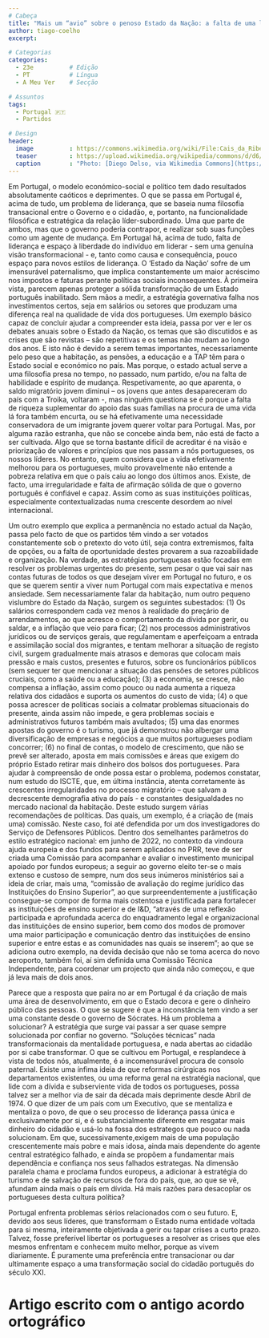 ```yaml
---
# Cabeça
title: "Mais um “avio” sobre o penoso Estado da Nação: a falta de uma liderança transformacional"
author: tiago-coelho
excerpt:

# Categorias
categories:
  - 23e          # Edição
  - PT           # Língua
  - A Meu Ver    # Secção

# Assuntos
tags:
  - Portugal 🇵🇹
  - Partidos

# Design
header:
  image          : https://commons.wikimedia.org/wiki/File:Cais_da_Ribeira,_Oporto,_Portugal,_2012-05-09,_DD_21.JPG
  teaser         : https://upload.wikimedia.org/wikipedia/commons/d/d6/Cais_da_Ribeira%2C_Oporto%2C_Portugal%2C_2012-05-09%2C_DD_21.JPG
  caption        : "Photo: [Diego Delso, via Wikimedia Commons](https://commons.wikimedia.org/wiki/File:Cais_da_Ribeira,_Oporto,_Portugal,_2012-05-09,_DD_21.JPG)"
---
```


Em Portugal, o modelo económico-social e político tem dado resultados absolutamente caóticos e deprimentes. O que se passa em Portugal é, acima de tudo, um problema de liderança, que se baseia numa filosofia transacional entre o Governo e o cidadão, e, portanto, na funcionalidade filosófica e estratégica da relação líder-subordinado. Uma que parte de ambos, mas que o governo poderia contrapor, e realizar sob suas funções como um agente de mudança. Em Portugal há, acima de tudo, falta de liderança e espaço à liberdade do indivíduo em liderar - sem uma genuína visão transformacional - e, tanto como causa e consequência, pouco espaço para novos estilos de liderança.
O ‘Estado da Nação’ sofre de um imensurável paternalismo, que implica constantemente um maior acréscimo nos impostos e faturas perante políticas sociais inconsequentes. À primeira vista, parecem apenas proteger a sólida transformação de um Estado português inabilitado. Sem mãos a medir, a estratégia governativa falha nos investimentos certos, seja em salários ou setores que produzam uma diferença real na qualidade de vida dos portugueses. 
Um exemplo básico capaz de concluir ajudar a compreender esta ideia, passa por ver e ler os debates anuais sobre o Estado da Nação, os temas que são discutidos e as crises que são revistas – são repetitivas e os temas não mudam ao longo dos anos. E isto não é devido a serem temas importantes, necessariamente pelo peso que a habitação, as pensões, a educação e a TAP têm para o Estado social e económico no país. Mas porque, o estado actual serve a uma filosofia presa no tempo, no passado, num partido, e/ou na falta de habilidade e espírito de mudança.
Respetivamente, ao que aparenta, o saldo migratório jovem diminui – os jovens que antes desapareceram do país com a Troika, voltaram -, mas ninguém questiona se é porque a falta de riqueza suplementar do apoio das suas famílias na procura de uma vida lá fora também encurta, ou se há efetivamente uma necessidade conservadora de um imigrante jovem querer voltar para Portugal. Mas, por alguma razão estranha, que não se concebe ainda bem, não está de facto a ser cultivada. Algo que se torna bastante difícil de acreditar é na visão e priorização de valores e princípios que nos passam a nós portugueses, os nossos líderes.
No entanto, quem considera que a vida efetivamente melhorou para os portugueses, muito provavelmente não entende a pobreza relativa em que o país caiu ao longo dos últimos anos. Existe, de facto, uma irregularidade e falta de afirmação sólida de que o governo português é confiável e capaz. Assim como as suas instituições políticas, especialmente contextualizadas numa crescente desordem ao nível internacional. 

Um outro exemplo que explica a permanência no estado actual da Nação, passa pelo facto de que os partidos têm vindo a ser votados constantemente sob o pretexto do voto útil, seja contra extremismos, falta de opções, ou a falta de oportunidade destes provarem a sua razoabilidade e organização. Na verdade, as estratégias portuguesas estão focadas em resolver os problemas urgentes do presente, sem pesar o que vai sair nas contas futuras de todos os que desejam viver em Portugal no futuro, e os que se querem sentir a viver num Portugal com mais expectativa e menos ansiedade.
Sem necessariamente falar da habitação, num outro pequeno vislumbre do Estado da Nação, surgem os seguintes subestados: (1) Os salários correspondem cada vez menos à realidade do preçário de arrendamentos, ao que acresce o comportamento da dívida por gerir, ou saldar, e a inflação que veio para ficar; (2) nos processos administrativos jurídicos ou de serviços gerais, que regulamentam e aperfeiçoam a entrada e assimilação social dos migrantes, e tentam melhorar a situação de registo civil, surgem gradualmente mais atrasos e demoras que colocam mais pressão e mais custos, presentes e futuros, sobre os funcionários públicos (sem sequer ter que mencionar a situação das pensões de setores públicos cruciais, como a saúde ou a educação); (3) a economia, se cresce, não compensa a inflação, assim como pouco ou nada aumenta a riqueza relativa dos cidadãos e suporta os aumentos do custo de vida; (4) o que possa acrescer de políticas sociais a colmatar problemas situacionais do presente, ainda assim não impede, e gera problemas sociais e administrativos futuros também mais avultados; (5) uma das enormes apostas do governo é o turismo, que já  demonstrou não albergar uma diversificação de empresas e negócios a que muitos portugueses podiam concorrer; (6) no final de contas, o modelo de crescimento, que não se prevê ser alterado, aposta em mais comissões e áreas que exigem do próprio Estado retirar mais dinheiro dos bolsos dos portugueses.
Para ajudar à compreensão de onde possa estar o problema, podemos constatar, num estudo do ISCTE, que, em última instância, atenta corretamente às crescentes irregularidades no processo migratório – que salvam a decrescente demografia ativa do país - e constantes desigualdades no mercado nacional da habitação. Deste estudo surgem várias recomendações de políticas. Das quais, um exemplo, é a criação de (mais uma) comissão. Neste caso, foi até defendida por um dos investigadores do Serviço de Defensores Públicos.
Dentro dos semelhantes parâmetros do estilo estratégico nacional: em junho de 2022, no contexto da vindoura ajuda europeia e dos fundos para serem aplicados no PRR, teve de ser criada uma Comissão para acompanhar e avaliar o investimento municipal apoiado por fundos europeus; a seguir ao governo eleito ter-se o mais extenso e custoso de sempre, num dos seus inúmeros ministérios sai a ideia de criar, mais uma, “comissão de avaliação do regime jurídico das Instituições do Ensino Superior”, ao que surpreendentemente a justificação consegue-se compor de forma mais ostentosa e justificada para fortalecer as instituições de ensino superior e de I&D, “através de uma reflexão participada e aprofundada acerca do enquadramento legal e organizacional das instituições de ensino superior, bem como dos modos de promover uma maior participação e comunicação dentro das instituições de ensino superior e entre estas e as comunidades nas quais se inserem”; ao que se adiciona outro exemplo, na devida decisão que não se toma acerca do novo aeroporto, também foi, aí sim definida uma Comissão Técnica Independente, para coordenar um projecto que ainda não começou, e que já leva mais de dois anos.

Parece que a resposta que paira no ar em Portugal é da criação de mais uma área de desenvolvimento, em que o Estado decora e gere o dinheiro público das pessoas. O que se sugere é que a inconstância tem vindo a ser uma constante desde o governo de Sócrates. Há um problema a solucionar? A estratégia que surge vai passar a ser quase sempre solucionada por confiar no governo. “Soluções técnicas” nada transformacionais da mentalidade portuguesa, e nada abertas ao cidadão por si cabe transformar. O que se cultivou em Portugal, e resplandece à vista de todos nós, atualmente, é a incomensurável procura de consolo paternal.
Existe uma ínfima ideia de que reformas cirúrgicas nos departamentos existentes, ou uma reforma geral na estratégia nacional, que lide com a dívida e subserviente vida de todos os portugueses, possa talvez ser a melhor via de sair da década mais deprimente desde Abril de 1974.
O que dizer de um país com um Executivo, que se mentaliza e mentaliza o povo, de que o seu processo de liderança passa única e exclusivamente por si, e é substancialmente diferente em resgatar mais dinheiro do cidadão e usá-lo na fossa dos estrategos que pouco ou nada solucionam. Em que, sucessivamente,exigem mais de uma população crescentemente mais pobre e mais idosa, ainda mais dependente do agente central estratégico falhado, e ainda se propõem a fundamentar mais dependência e confiança nos seus falhados estrategas. Na dimensão paralela chama e proclama fundos europeus, a adicionar à estratégia do turismo e de salvação de recursos de fora do país, que, ao que se vê, afundam ainda mais o país em dívida. Há mais razões para desacoplar os portugueses desta cultura política?

Portugal enfrenta problemas sérios relacionados com o seu futuro. E, devido aos seus líderes, que transformam o Estado numa entidade voltada para si mesma, inteiramente objetivada a gerir ou tapar crises a curto prazo. Talvez, fosse preferível libertar os portugueses a resolver as crises que eles mesmos enfrentam e conhecem muito melhor, porque as vivem diariamente. É puramente uma preferência entre transacionar ou dar ultimamente espaço a uma transformação social do cidadão português do século XXI.
 
 
# Artigo escrito com o antigo acordo ortográfico

